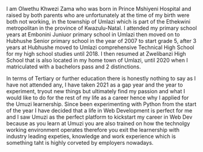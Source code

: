 I am Olwethu Khwezi Zama who was born in Prince Mshiyeni Hospital and raised by both parents who are unfortunately at the time of my birth were both not working, in the township of Umlazi which is part of the Ethekwini metropolitan in the province of Kwazulu-Natal. I attended my primary school years at Embonini Juniuor primary school in Umlazi then moved on to Hubhushe Senior primary school in the year of 2007 to start grade 5, after 3 years at Hubhushe moved to Umlazi comprehensive Technical High School for my high school studies until 2018. I then resumed at Zwelibanzi High School that is also located in my home town of Umlazi, until 2020 when I matriculated with a bachelors pass and 2 distinctions.

In terms of Tertiary or further education there is honestly nothing to say as I have not attended any, I have taken 2021 as a gap year and the year to experiment, tryout new things but ultimately find my passion and what I would like to do for the rest of my life as a career hence why I applied for the Umuzi learnership. Since been experimenting with Python from the start of the year I have decided that a life in Web Development is perfect for me and I saw Umuzi as the perfect platform to kickstart my career in Web Dev because as you learn at Umuzi you are also trained on how the technolgy working environment operates therefore you exit the learnership with industry leading expeties, knowledge and work experience which is something taht is highly corveted by employers nowadays.

